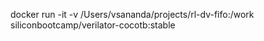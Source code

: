 docker run -it -v /Users/vsananda/projects/rl-dv-fifo:/work siliconbootcamp/verilator-cocotb:stable
